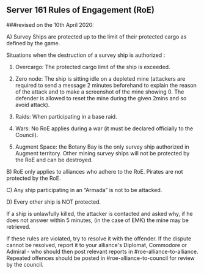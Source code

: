 ## Server 161 Rules of Engagement (RoE)
###revised on the 10th April 2020:

A) Survey Ships are protected up to the limit of their protected cargo as defined by the game.

Situations when the destruction of a survey ship is authorized :

1. Overcargo: The protected cargo limit of the ship is exceeded.

2. Zero node: The ship is sitting idle on a depleted mine (attackers are required to send a message 2 minutes beforehand to explain the reason of the attack and to make a screenshot of the mine showing 0. The defender is allowed to reset the mine during the given 2mins and so avoid attack). 

3. Raids: When participating in a base raid.

4. Wars: No RoE applies during a war (it must be declared officially to the Council). 

5. Augment Space: the Botany Bay is the only survey ship authorized in Augment territory. Other mining survey ships will not be protected by the RoE and can be destroyed.

B) RoE only applies to alliances who adhere to the RoE. Pirates are not protected by the RoE.

C) Any ship participating in an “Armada” is not to be attacked.

D) Every other ship is NOT protected.

If a ship is unlawfully killed, the attacker is contacted and asked why, if he does not answer within 5 minutes, (in the case of EMK) the mine may be retrieved. 

If these rules are violated, try to resolve it with the offender. If the dispute cannot be resolved, report it to your alliance's Diplomat, Commodore or Admiral - who should then post relevant reports in #roe-alliance-to-alliance. Repeated offences should be posted in #roe-alliance-to-council for review by the council.

